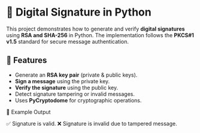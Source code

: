 
# 🔐 Digital Signature in Python

This project demonstrates how to generate and verify **digital signatures** using **RSA and SHA-256** in Python. The implementation follows the **PKCS#1 v1.5** standard for secure message authentication.

## 🚀 Features
- Generate an **RSA key pair** (private & public keys).
- **Sign a message** using the private key.
- **Verify the signature** using the public key.
- Detect signature tampering or invalid messages.
- Uses **PyCryptodome** for cryptographic operations.

📜 Example Output

✅ Signature is valid.
❌ Signature is invalid due to tampered message.
